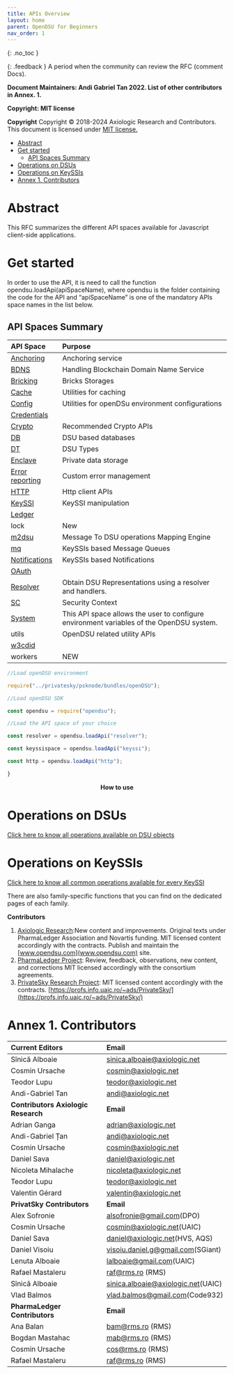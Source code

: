 ```yaml
---
title: APIs Overview 
layout: home
parent: OpenDSU for Beginners
nav_order: 1
---
```

<style>
.imgMain{
    display.block;
    margin-left:70px;
    margin-right:auto;
} 
</style>



{: .no_toc }


{: .feedback }
A period when the community can review the RFC (comment Docs).

**Document Maintainers: Andi Gabriel Tan 2022. List of other contributors in Annex. 1.**

**Copyright: MIT license**

 **Copyright**
Copyright © 2018-2024 Axiologic Research and Contributors.
This document is licensed under [MIT license.](https://en.wikipedia.org/wiki/MIT_License)



<!-- TOC -->
* [Abstract](#abstract)
* [Get started](#get-started)
  * [API Spaces Summary](#api-spaces-summary)
* [Operations on DSUs](#operations-on-dsus)
* [Operations on KeySSIs](#operations-on-keyssis)
* [Annex 1. Contributors](#annex-1-contributors)
<!-- TOC -->



# Abstract

This RFC summarizes the different API spaces available for Javascript client-side applications.
# Get started

In order to use the API, it is need to call the function opendsu.loadApi(apiSpaceName), where opendsu is the folder containing the code for the API and “apiSpaceName” is one of the mandatory APIs space names in the list below.
## API Spaces Summary

| **API Space**                                                                              | **Purpose**                                                                               |
|:-------------------------------------------------------------------------------------------|:------------------------------------------------------------------------------------------|
| [Anchoring](https://www.opendsu.org/pages/contributors/Anchoring%20(RFC-069).html)         | Anchoring service                                                                         |
| [BDNS](https://www.opendsu.org/pages/contributors/BDNS%20(RFC-067).html)                   | Handling Blockchain Domain Name Service                                                   |
| [Bricking](https://www.opendsu.org/pages/contributors/Bricking%20(RFC-070).html)           | Bricks Storages                                                                           |
| [Cache](https://www.opendsu.org/pages/contributors/Cache%20(RFC-077).html)                 | Utilities for caching                                                                     |
| [Config](https://www.opendsu.org/pages/contributors/Config%20(RFC-078).html)               | Utilities for openDSu environment configurations                                          |
| [Credentials](https://www.opendsu.org/pages/contributors/CredentialsDSU%20(RFC-057).html)  |                                                                                           |
| [Crypto](https://www.opendsu.org/pages/advanced/Crypto%20(RFC-066).html)                   | Recommended Crypto APIs                                                                   |
| [DB](https://www.opendsu.org/pages/contributors/Database%20(RFC-061).html)                 | DSU based databases                                                                       |
| [DT](https://www.opendsu.org/pages/concepts/DSU%20Types%20(RFC-007).html)                  | DSU Types                                                                                 |
| [Enclave](https://www.opendsu.org/pages/beginners/Enclaves%20(RFC-097).html)               | Private data storage                                                                      |
| [Error reporting](https://www.opendsu.org/pages/beginners/APIHub%20(RFC-064).html)         | Custom error management                                                                   |
| [HTTP](https://www.opendsu.org/pages/advanced/HTTP%20(RFC-071).html)                       | Http client APIs                                                                          |
| [KeySSI](https://www.opendsu.org/pages/advanced/KeySSI%20(RFC-068).html)                   | KeySSI manipulation                                                                       |
| [Ledger](https://www.opendsu.org/pages/contributors/Ledger%20(RFC-080).html)               |                                                                                           |
| lock                                                                                       | New                                                                                       |
| [m2dsu](https://www.opendsu.org/pages/contributors/Mapping%20Engine%20(RFC-076).html)      | Message To DSU operations Mapping Engine                                                  |
| [mq](https://www.opendsu.org/pages/contributors/Message%20Queues%20(RFC-073).html)         | KeySSIs based Message Queues                                                              |
| [Notifications](https://www.opendsu.org/pages/contributors/Notifications%20(RFC-072).html) | KeySSIs based Notifications                                                               |
| [OAuth](https://www.opendsu.org/pages/contributors/OAuth%20(RFC-040).html)                 |                                                                                           |
| [Resolver](https://www.opendsu.org/pages/advanced/Resolver%20(RFC-065).html)               | Obtain DSU Representations using a resolver and handlers.                                 |
| [SC](https://www.opendsu.org/pages/beginners/Security%20Context%20(RFC-075).html)          | Security Context                                                                          |
| [System](https://www.opendsu.org/pages/contributors/System%20(RFC-079).html)               | This API space allows the user to configure environment variables of the OpenDSU system.  |
| utils                                                                                      | OpenDSU related utility APIs                                                              |
| [w3cdid](https://www.opendsu.org/pages/advanced/W3C%20DIDs%20(RFC-082).html)               |                                                                                           |
| workers                                                                                    | NEW                                                                                       |



```js
//Load openDSU environment

require("../privatesky/psknode/bundles/openDSU");

//Load openDSU SDK

const opendsu = require("opendsu");

//Load the API space of your choice

const resolver = opendsu.loadApi("resolver");

const keyssispace = opendsu.loadApi("keyssi");

const http = opendsu.loadApi("http");

}
```


<p style="text-align:center"> <b>How to use</b></p>



# Operations on DSUs


[Click here to know all operations available on DSU objects](https://www.opendsu.org/pages/beginners/DSU%20Object%20(RFC-063).html)

# Operations on KeySSIs


[Click here to know all common operations available for every KeySSI](https://www.opendsu.org/pages/concepts/KeySSI%20(RFC-002).html)

There are also family-specific functions that you can find on the dedicated pages of each family.


**Contributors**   

1. [Axiologic Research](www.axiologic.net):New content and improvements. Original texts under PharmaLedger Association and Novartis funding. MIT licensed content accordingly with the contracts. Publish and maintain the [www.opendsu.com](www.opendsu.com) site.
2. [PharmaLedger Project](www.pharmaledger.eu): Review, feedback, observations, new content, and corrections MIT licensed accordingly with the consortium agreements.
3. [PrivateSky Research Project](www.privatesky.xyz):  MIT licensed content accordingly with the contracts. [https://profs.info.uaic.ro/~ads/PrivateSky/](https://profs.info.uaic.ro/~ads/PrivateSky/) 


# Annex 1. Contributors

| **Current Editors**                 | **Email**                          |
|:------------------------------------|:-----------------------------------|
| Sînică Alboaie                      | sinica.alboaie@axiologic.net       |
| Cosmin Ursache                      | cosmin@axiologic.net               |
| Teodor Lupu                         | teodor@axiologic.net               |
| Andi-Gabriel Tan                    | andi@axiologic.net                 |
| **Contributors Axiologic Research** | **Email**                          |
| Adrian Ganga                        | adrian@axiologic.net               |
| Andi-Gabriel Țan                    | andi@axiologic.net                 |
| Cosmin Ursache                      | cosmin@axiologic.net               |
| Daniel Sava                         | daniel@axiologic.net               |
| Nicoleta Mihalache                  | nicoleta@axiologic.net             |
| Teodor Lupu                         | teodor@axiologic.net               |
| Valentin Gérard                     | valentin@axiologic.net             |
| **PrivatSky Contributors**          | **Email**                          | 
| Alex Sofronie                       | alsofronie@gmail.com(DPO)          |
| Cosmin Ursache                      | cosmin@axiologic.net(UAIC)         |
| Daniel Sava                         | daniel@axiologic.net(HVS, AQS)     |
| Daniel Visoiu                       | visoiu.daniel.g@gmail.com(SGiant)  |
| Lenuta Alboaie                      | lalboaie@gmail.com(UAIC)           |
| Rafael Mastaleru                    | raf@rms.ro (RMS)                   |
| Sînică Alboaie                      | sinica.alboaie@axiologic.net(UAIC) |   
| Vlad Balmos                         | vlad.balmos@gmail.com(Code932)     |
| **PharmaLedger Contributors**       | **Email**                          |
| Ana Balan                           | bam@rms.ro (RMS)                   |
| Bogdan Mastahac                     | mab@rms.ro (RMS)                   |
| Cosmin Ursache                      | cos@rms.ro (RMS)                   |
| Rafael Mastaleru                    | raf@rms.ro (RMS)                   |
